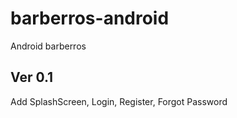 # barberros-android
Android barberros  
## Ver 0.1
Add SplashScreen, Login, Register, Forgot Password

